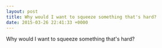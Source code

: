 ```yaml
---
layout: post
title: Why would I want to squeeze something that's hard?
date: 2015-03-26 22:41:33 +0000
---
```


Why would I want to squeeze something that's hard?

